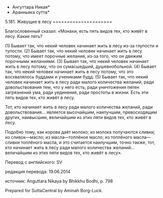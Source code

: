 * Ангуттара Никая*
* Аранньяка сутта*

5\.181\. Живущие в лесу
\=\=\=\=\=\=\=\=\=\=\=\=\=\=\=\=\=\=\=\=\=

Благословенный сказал: «Монахи, есть пять видов тех, кто живёт в лесу\. Какие пять?

\(1\) Бывает так, что некий человек начинает жить в лесу из\-за глупости и тупости\. \(2\) Бывает так, что некий человек начинает жить в лесу потому, что имеет порочные желания, из\-за того, что он движим порочными желаниями\. \(3\) Бывает так, что некий человек начинает жить в лесу потому, что он сумасшедший, душевнобольной\. \(4\) Бывает так, что некий человек начинает жить в лесу потому, что это восхвалялось буддами и учениками будд\. \(5\) Бывает так, что некий человек начинает жить в лесу ради малого количества желаний, ради довольствования тем, что у него есть, ради уничтожения пятен загрязнений ума, ради уединения, ради простоты в жизни\. Есть эти пять видов тех, кто живёт в лесу\.

Тот, кто начинает жить в лесу ради малого количества желаний, ради довольствования… является высочайшим, наилучшим, превосходящим других, наивысшим, величайшим из этих пяти видов тех, кто живёт в лесу\.

Подобно тому, как корова даёт молоко; из молока получаются сливки; из сливок—масло; из масла—топлёное масло; из топлёного масла—сливки топлёного масла, и это считается наилучшим, точно также, тот, кто начинает жить в лесу ради малого количества желаний… величайшим из этих пяти видов тех, кто живёт в лесу»\.

Перевод с английского: SV

редакция перевода: 19\.06\.2014

источник: Anguttara Nikaya by Bhikkhu Bodhi, p\. 798

Prepared for SuttaCentral by Aminah Borg\-Luck\.